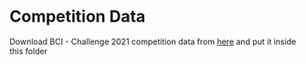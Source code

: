# Competition Data


Download BCI - Challenge 2021 competition data from [here](https://drive.google.com/drive/folders/1I7x0j6F0CHlZY44aTZBuDQQDY16w6eh2) and put it inside this folder
